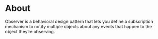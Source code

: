 # About

Observer is a behavioral design pattern that lets you define a subscription mechanism to notify multiple objects about any events that happen to the object they’re observing.